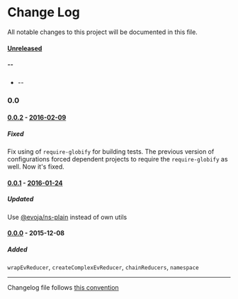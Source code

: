 # Change Log
All notable changes to this project will be documented in this file.

#### [Unreleased][unreleased]
##### --
* --

### 0.0

#### [0.0.2] - [2016-02-09][c-0.0.2]
##### Fixed
Fix using of `require-globify` for building tests. The previous version of configurations forced dependent projects to require the `require-globify` as well. Now it's fixed.

#### [0.0.1] - [2016-01-24][c-0.0.1]
##### Updated
Use [@evoja/ns-plain](https://www.npmjs.com/package/%2540evoja%2Fns-plain) instead of own utils

#### [0.0.0] - 2015-12-08
##### Added
`wrapEvReducer`, `createComplexEvReducer`, `chainReducers`, `namespace`


------------
Changelog file follows [this convention](http://keepachangelog.com/)

[unreleased]: https://github.com/evoja/redux-reducers/compare/0.0.2...master
[c-0.0.2]: https://github.com/evoja/redux-reducers/compare/0.0.1...0.0.2
[0.0.2]: https://github.com/evoja/redux-reducers/tree/0.0.2
[c-0.0.1]: https://github.com/evoja/redux-reducers/compare/0.0.0...0.0.1
[0.0.1]: https://github.com/evoja/redux-reducers/tree/0.0.1
[0.0.0]: https://github.com/evoja/redux-reducers/tree/0.0.0
